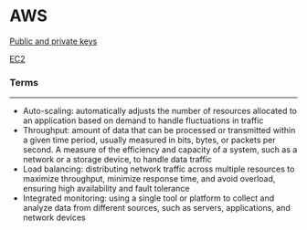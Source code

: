 # AWS

[Public and private keys](AWS%20d92bcefe701d42749c7d43bf9a7793f9/Public%20and%20private%20keys%20ed72fcf450d544939cb92ae1591f7c14.md)

[EC2](AWS%20d92bcefe701d42749c7d43bf9a7793f9/EC2%201a8080ded2c04962a960fbd053faf655.md)

### Terms

---

- Auto-scaling: automatically adjusts the number of resources allocated to an application based on demand to handle fluctuations in traffic
- Throughput: amount of data that can be processed or transmitted within a given time period, usually measured in bits, bytes, or packets per second. A measure of the efficiency and capacity of a system, such as a network or a storage device, to handle data traffic
- Load balancing: distributing network traffic across multiple resources to maximize throughput, minimize response time, and avoid overload, ensuring high availability and fault tolerance
- Integrated monitoring: using a single tool or platform to collect and analyze data from different sources, such as servers, applications, and network devices